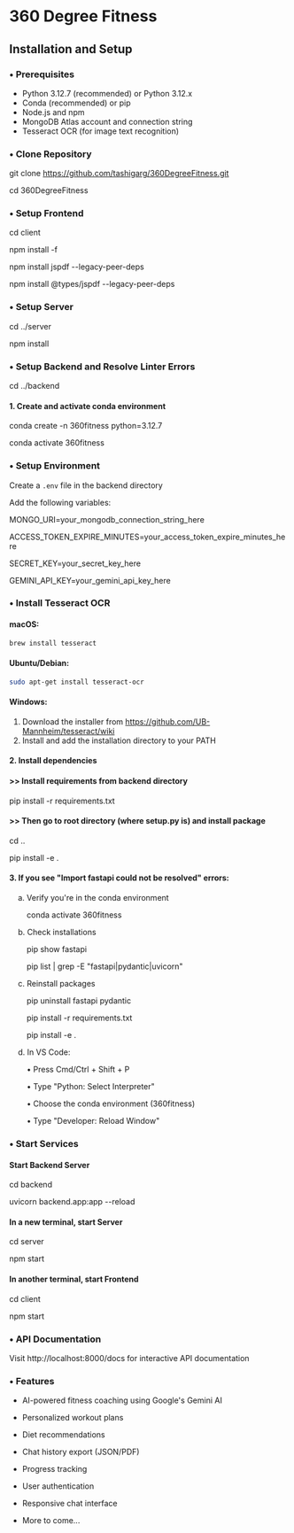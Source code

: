 # 360 Degree Fitness

## Installation and Setup

### • Prerequisites
- Python 3.12.7 (recommended) or Python 3.12.x
- Conda (recommended) or pip
- Node.js and npm
- MongoDB Atlas account and connection string
- Tesseract OCR (for image text recognition)

### • Clone Repository
git clone https://github.com/tashigarg/360DegreeFitness.git

cd 360DegreeFitness

### • Setup Frontend
cd client

npm install -f

npm install jspdf --legacy-peer-deps

npm install @types/jspdf --legacy-peer-deps

### • Setup Server
cd ../server

npm install

### • Setup Backend and Resolve Linter Errors
cd ../backend

#### 1. Create and activate conda environment
conda create -n 360fitness python=3.12.7

conda activate 360fitness

### • Setup Environment
Create a `.env` file in the backend directory

Add the following variables:

MONGO_URI=your_mongodb_connection_string_here

ACCESS_TOKEN_EXPIRE_MINUTES=your_access_token_expire_minutes_here

SECRET_KEY=your_secret_key_here

GEMINI_API_KEY=your_gemini_api_key_here

### • Install Tesseract OCR
#### macOS:
```bash
brew install tesseract
```

#### Ubuntu/Debian:
```bash
sudo apt-get install tesseract-ocr
```

#### Windows:
1. Download the installer from https://github.com/UB-Mannheim/tesseract/wiki
2. Install and add the installation directory to your PATH

#### 2. Install dependencies
#### >> Install requirements from backend directory
pip install -r requirements.txt

#### >> Then go to root directory (where setup.py is) and install package
cd ..

pip install -e .

#### 3. If you see "Import fastapi could not be resolved" errors:
&nbsp;&nbsp;&nbsp;&nbsp;a. Verify you're in the conda environment

&nbsp;&nbsp;&nbsp;&nbsp;&nbsp;&nbsp;&nbsp;&nbsp;conda activate 360fitness

&nbsp;&nbsp;&nbsp;&nbsp;b. Check installations

&nbsp;&nbsp;&nbsp;&nbsp;&nbsp;&nbsp;&nbsp;&nbsp;pip show fastapi

&nbsp;&nbsp;&nbsp;&nbsp;&nbsp;&nbsp;&nbsp;&nbsp;pip list | grep -E "fastapi|pydantic|uvicorn"

&nbsp;&nbsp;&nbsp;&nbsp;c. Reinstall packages

&nbsp;&nbsp;&nbsp;&nbsp;&nbsp;&nbsp;&nbsp;&nbsp;pip uninstall fastapi pydantic

&nbsp;&nbsp;&nbsp;&nbsp;&nbsp;&nbsp;&nbsp;&nbsp;pip install -r requirements.txt

&nbsp;&nbsp;&nbsp;&nbsp;&nbsp;&nbsp;&nbsp;&nbsp;pip install -e .

&nbsp;&nbsp;&nbsp;&nbsp;d. In VS Code:

&nbsp;&nbsp;&nbsp;&nbsp;&nbsp;&nbsp;&nbsp;&nbsp;• Press Cmd/Ctrl + Shift + P

&nbsp;&nbsp;&nbsp;&nbsp;&nbsp;&nbsp;&nbsp;&nbsp;• Type "Python: Select Interpreter"

&nbsp;&nbsp;&nbsp;&nbsp;&nbsp;&nbsp;&nbsp;&nbsp;• Choose the conda environment (360fitness)

&nbsp;&nbsp;&nbsp;&nbsp;&nbsp;&nbsp;&nbsp;&nbsp;• Type "Developer: Reload Window"

### • Start Services

#### Start Backend Server
cd backend

uvicorn backend.app:app --reload

#### In a new terminal, start Server
cd server

npm start

#### In another terminal, start Frontend
cd client

npm start


### • API Documentation
Visit http://localhost:8000/docs for interactive API documentation

### • Features

- AI-powered fitness coaching using Google's Gemini AI

- Personalized workout plans

- Diet recommendations

- Chat history export (JSON/PDF)

- Progress tracking

- User authentication

- Responsive chat interface

- More to come...